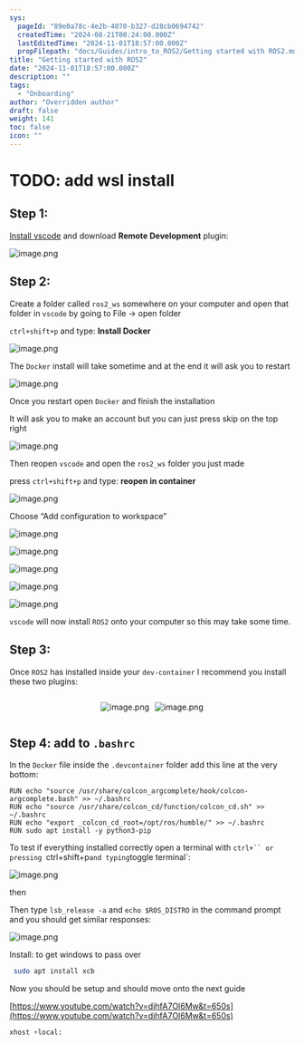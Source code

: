 ```yaml
---
sys:
  pageId: "89e0a78c-4e2b-4070-b327-d28cb0694742"
  createdTime: "2024-08-21T00:24:00.000Z"
  lastEditedTime: "2024-11-01T18:57:00.000Z"
  propFilepath: "docs/Guides/intro_to_ROS2/Getting started with ROS2.md"
title: "Getting started with ROS2"
date: "2024-11-01T18:57:00.000Z"
description: ""
tags:
  - "Onboarding"
author: "Overridden author"
draft: false
weight: 141
toc: false
icon: ""
---
```


# TODO: add wsl install

## Step 1:

[Install vscode](https://code.visualstudio.com/download) and download **Remote Development** plugin:

![image.png](https://prod-files-secure.s3.us-west-2.amazonaws.com/d518164a-d88e-44d1-a4ee-3adb3bd8bce0/efb52993-1881-4a40-b95e-6f020334f022/image.png?X-Amz-Algorithm=AWS4-HMAC-SHA256&X-Amz-Content-Sha256=UNSIGNED-PAYLOAD&X-Amz-Credential=ASIAZI2LB4663DQ6UPCP%2F20250405%2Fus-west-2%2Fs3%2Faws4_request&X-Amz-Date=20250405T090756Z&X-Amz-Expires=3600&X-Amz-Security-Token=IQoJb3JpZ2luX2VjELH%2F%2F%2F%2F%2F%2F%2F%2F%2F%2FwEaCXVzLXdlc3QtMiJGMEQCIHxgZLYbggqORH52b6EnbL%2B1fGTgfkykTFToiAWD05FvAiB9%2FobSlejN%2F3r%2FVeKQJ0i1bJCvCqyOsOa5mbnmO2W4Cir%2FAwgqEAAaDDYzNzQyMzE4MzgwNSIMOq1lBcmA%2F2kAPMFDKtwDWz2JkrqAuSEfOikCL1cOd7U8t1pvEehhoT1Fmuw46NXLs4vkddSHtB1KkA3Oflw7LQyT2dIodWamD8t74t2UeAZYhlGZKQ5YTtU8fwEZFZxzSpWfRaA%2FsdUvvCXIHBXkGnUO5Z6%2FPnjlZHPSDq7Q3NewGoDiEgALQKB%2FGV9vUI7rPXtJl4nxTz5drr5lrSpsoAFpwoLF9daIha62scGJsXoashnlZY8Zqwg0YFGTW0lr8dPM9KaPWyGznrDgNj0o0gKTWhXlyPuxOktnZ32%2F3osgjPiiQ1oSIkRLaFvRrYDne2ZAujHVy1aumOzAoK2BcsnGic2UPbmTG%2FiXJXLkqaVScrKdfq2pSiKeXwoIYTGBmuf86%2BcGVjoRIO%2Bcmeb%2BR7TmzopqYt0wriXV079zXCEXVt8xIJWyU8XqtXx7M4T%2BoPjPHrtj%2FJEs5P3Fhco7POt4ir58K9l1w7%2FpQq%2BiJeVMSeUQ6UE5CKeo1v%2BhkEmvpv8HRpJ0ctojXc1NNbhfs7jI3hbvQbxE0zRw9AFjyLR75epj3GgWXWNoJv2JzbVjX4oiLLkRpIOTihtu5B5iaxb1uXSBObuaepcgUbwRJmp45mUOd%2BImsY0GY42vdIa%2FlY3Q7p4L0mjCu4Mw1eTDvwY6pgHKVBVGhUgu1%2Bvzb%2F%2FhuT1KPDKJwTf97CnZS%2BqE0Y4U7y8jicNBINJBH7JQkjJ86%2F20szLVYtkcrnGDvtpsY%2FPs6OY3AGLedWJBWcc6D0TNugx5C%2BwZMHvp%2F%2BOepL7A0eaxMIKrUL3LhzQjNoUOllJbTx0ihTyN1FautMQg0MIDyIy%2BzEmATgVYnfnqyxn4uVIgLTDbI6mIi4y6Z4QOXRUOTYeK%2FRRj&X-Amz-Signature=f9750c10e25f39876f9151ade82470b40a6001b9123ba419efc1533f7f4526bb&X-Amz-SignedHeaders=host&x-id=GetObject)

## Step 2:

Create a folder called `ros2_ws` somewhere on your computer and open that folder in `vscode` by going to File → open folder 

`ctrl+shift+p` and type: **Install Docker**

![image.png](https://prod-files-secure.s3.us-west-2.amazonaws.com/d518164a-d88e-44d1-a4ee-3adb3bd8bce0/2269dc0e-1cd5-47ff-bceb-c04ad9b2eab0/image.png?X-Amz-Algorithm=AWS4-HMAC-SHA256&X-Amz-Content-Sha256=UNSIGNED-PAYLOAD&X-Amz-Credential=ASIAZI2LB4663DQ6UPCP%2F20250405%2Fus-west-2%2Fs3%2Faws4_request&X-Amz-Date=20250405T090756Z&X-Amz-Expires=3600&X-Amz-Security-Token=IQoJb3JpZ2luX2VjELH%2F%2F%2F%2F%2F%2F%2F%2F%2F%2FwEaCXVzLXdlc3QtMiJGMEQCIHxgZLYbggqORH52b6EnbL%2B1fGTgfkykTFToiAWD05FvAiB9%2FobSlejN%2F3r%2FVeKQJ0i1bJCvCqyOsOa5mbnmO2W4Cir%2FAwgqEAAaDDYzNzQyMzE4MzgwNSIMOq1lBcmA%2F2kAPMFDKtwDWz2JkrqAuSEfOikCL1cOd7U8t1pvEehhoT1Fmuw46NXLs4vkddSHtB1KkA3Oflw7LQyT2dIodWamD8t74t2UeAZYhlGZKQ5YTtU8fwEZFZxzSpWfRaA%2FsdUvvCXIHBXkGnUO5Z6%2FPnjlZHPSDq7Q3NewGoDiEgALQKB%2FGV9vUI7rPXtJl4nxTz5drr5lrSpsoAFpwoLF9daIha62scGJsXoashnlZY8Zqwg0YFGTW0lr8dPM9KaPWyGznrDgNj0o0gKTWhXlyPuxOktnZ32%2F3osgjPiiQ1oSIkRLaFvRrYDne2ZAujHVy1aumOzAoK2BcsnGic2UPbmTG%2FiXJXLkqaVScrKdfq2pSiKeXwoIYTGBmuf86%2BcGVjoRIO%2Bcmeb%2BR7TmzopqYt0wriXV079zXCEXVt8xIJWyU8XqtXx7M4T%2BoPjPHrtj%2FJEs5P3Fhco7POt4ir58K9l1w7%2FpQq%2BiJeVMSeUQ6UE5CKeo1v%2BhkEmvpv8HRpJ0ctojXc1NNbhfs7jI3hbvQbxE0zRw9AFjyLR75epj3GgWXWNoJv2JzbVjX4oiLLkRpIOTihtu5B5iaxb1uXSBObuaepcgUbwRJmp45mUOd%2BImsY0GY42vdIa%2FlY3Q7p4L0mjCu4Mw1eTDvwY6pgHKVBVGhUgu1%2Bvzb%2F%2FhuT1KPDKJwTf97CnZS%2BqE0Y4U7y8jicNBINJBH7JQkjJ86%2F20szLVYtkcrnGDvtpsY%2FPs6OY3AGLedWJBWcc6D0TNugx5C%2BwZMHvp%2F%2BOepL7A0eaxMIKrUL3LhzQjNoUOllJbTx0ihTyN1FautMQg0MIDyIy%2BzEmATgVYnfnqyxn4uVIgLTDbI6mIi4y6Z4QOXRUOTYeK%2FRRj&X-Amz-Signature=421d282736c95ea4a7c0d27dcc181a88a1936fb42454973b974fcbcd53de061b&X-Amz-SignedHeaders=host&x-id=GetObject)

The `Docker` install will take sometime and at the end it will ask you to restart

![image.png](https://prod-files-secure.s3.us-west-2.amazonaws.com/d518164a-d88e-44d1-a4ee-3adb3bd8bce0/ed233f78-be33-4b1f-b89c-9c346c0e961e/image.png?X-Amz-Algorithm=AWS4-HMAC-SHA256&X-Amz-Content-Sha256=UNSIGNED-PAYLOAD&X-Amz-Credential=ASIAZI2LB4663DQ6UPCP%2F20250405%2Fus-west-2%2Fs3%2Faws4_request&X-Amz-Date=20250405T090756Z&X-Amz-Expires=3600&X-Amz-Security-Token=IQoJb3JpZ2luX2VjELH%2F%2F%2F%2F%2F%2F%2F%2F%2F%2FwEaCXVzLXdlc3QtMiJGMEQCIHxgZLYbggqORH52b6EnbL%2B1fGTgfkykTFToiAWD05FvAiB9%2FobSlejN%2F3r%2FVeKQJ0i1bJCvCqyOsOa5mbnmO2W4Cir%2FAwgqEAAaDDYzNzQyMzE4MzgwNSIMOq1lBcmA%2F2kAPMFDKtwDWz2JkrqAuSEfOikCL1cOd7U8t1pvEehhoT1Fmuw46NXLs4vkddSHtB1KkA3Oflw7LQyT2dIodWamD8t74t2UeAZYhlGZKQ5YTtU8fwEZFZxzSpWfRaA%2FsdUvvCXIHBXkGnUO5Z6%2FPnjlZHPSDq7Q3NewGoDiEgALQKB%2FGV9vUI7rPXtJl4nxTz5drr5lrSpsoAFpwoLF9daIha62scGJsXoashnlZY8Zqwg0YFGTW0lr8dPM9KaPWyGznrDgNj0o0gKTWhXlyPuxOktnZ32%2F3osgjPiiQ1oSIkRLaFvRrYDne2ZAujHVy1aumOzAoK2BcsnGic2UPbmTG%2FiXJXLkqaVScrKdfq2pSiKeXwoIYTGBmuf86%2BcGVjoRIO%2Bcmeb%2BR7TmzopqYt0wriXV079zXCEXVt8xIJWyU8XqtXx7M4T%2BoPjPHrtj%2FJEs5P3Fhco7POt4ir58K9l1w7%2FpQq%2BiJeVMSeUQ6UE5CKeo1v%2BhkEmvpv8HRpJ0ctojXc1NNbhfs7jI3hbvQbxE0zRw9AFjyLR75epj3GgWXWNoJv2JzbVjX4oiLLkRpIOTihtu5B5iaxb1uXSBObuaepcgUbwRJmp45mUOd%2BImsY0GY42vdIa%2FlY3Q7p4L0mjCu4Mw1eTDvwY6pgHKVBVGhUgu1%2Bvzb%2F%2FhuT1KPDKJwTf97CnZS%2BqE0Y4U7y8jicNBINJBH7JQkjJ86%2F20szLVYtkcrnGDvtpsY%2FPs6OY3AGLedWJBWcc6D0TNugx5C%2BwZMHvp%2F%2BOepL7A0eaxMIKrUL3LhzQjNoUOllJbTx0ihTyN1FautMQg0MIDyIy%2BzEmATgVYnfnqyxn4uVIgLTDbI6mIi4y6Z4QOXRUOTYeK%2FRRj&X-Amz-Signature=d388bff26092a967d5872b0780c8c947dd5400e497b990775829f812631c9e20&X-Amz-SignedHeaders=host&x-id=GetObject)

Once you restart open `Docker` and finish the installation

It will ask you to make an account but you can just press skip on the top right

![image.png](https://prod-files-secure.s3.us-west-2.amazonaws.com/d518164a-d88e-44d1-a4ee-3adb3bd8bce0/21010ad9-1659-4fd9-9f59-9932a09b2a3d/image.png?X-Amz-Algorithm=AWS4-HMAC-SHA256&X-Amz-Content-Sha256=UNSIGNED-PAYLOAD&X-Amz-Credential=ASIAZI2LB4663DQ6UPCP%2F20250405%2Fus-west-2%2Fs3%2Faws4_request&X-Amz-Date=20250405T090756Z&X-Amz-Expires=3600&X-Amz-Security-Token=IQoJb3JpZ2luX2VjELH%2F%2F%2F%2F%2F%2F%2F%2F%2F%2FwEaCXVzLXdlc3QtMiJGMEQCIHxgZLYbggqORH52b6EnbL%2B1fGTgfkykTFToiAWD05FvAiB9%2FobSlejN%2F3r%2FVeKQJ0i1bJCvCqyOsOa5mbnmO2W4Cir%2FAwgqEAAaDDYzNzQyMzE4MzgwNSIMOq1lBcmA%2F2kAPMFDKtwDWz2JkrqAuSEfOikCL1cOd7U8t1pvEehhoT1Fmuw46NXLs4vkddSHtB1KkA3Oflw7LQyT2dIodWamD8t74t2UeAZYhlGZKQ5YTtU8fwEZFZxzSpWfRaA%2FsdUvvCXIHBXkGnUO5Z6%2FPnjlZHPSDq7Q3NewGoDiEgALQKB%2FGV9vUI7rPXtJl4nxTz5drr5lrSpsoAFpwoLF9daIha62scGJsXoashnlZY8Zqwg0YFGTW0lr8dPM9KaPWyGznrDgNj0o0gKTWhXlyPuxOktnZ32%2F3osgjPiiQ1oSIkRLaFvRrYDne2ZAujHVy1aumOzAoK2BcsnGic2UPbmTG%2FiXJXLkqaVScrKdfq2pSiKeXwoIYTGBmuf86%2BcGVjoRIO%2Bcmeb%2BR7TmzopqYt0wriXV079zXCEXVt8xIJWyU8XqtXx7M4T%2BoPjPHrtj%2FJEs5P3Fhco7POt4ir58K9l1w7%2FpQq%2BiJeVMSeUQ6UE5CKeo1v%2BhkEmvpv8HRpJ0ctojXc1NNbhfs7jI3hbvQbxE0zRw9AFjyLR75epj3GgWXWNoJv2JzbVjX4oiLLkRpIOTihtu5B5iaxb1uXSBObuaepcgUbwRJmp45mUOd%2BImsY0GY42vdIa%2FlY3Q7p4L0mjCu4Mw1eTDvwY6pgHKVBVGhUgu1%2Bvzb%2F%2FhuT1KPDKJwTf97CnZS%2BqE0Y4U7y8jicNBINJBH7JQkjJ86%2F20szLVYtkcrnGDvtpsY%2FPs6OY3AGLedWJBWcc6D0TNugx5C%2BwZMHvp%2F%2BOepL7A0eaxMIKrUL3LhzQjNoUOllJbTx0ihTyN1FautMQg0MIDyIy%2BzEmATgVYnfnqyxn4uVIgLTDbI6mIi4y6Z4QOXRUOTYeK%2FRRj&X-Amz-Signature=7a6d859ddbd80d6806e3aca12cec16106b09ee6245d081afc9e527f9791f26d9&X-Amz-SignedHeaders=host&x-id=GetObject)

Then reopen `vscode` and open the `ros2_ws` folder you just made

press `ctrl+shift+p` and type: **reopen in container**

![image.png](https://prod-files-secure.s3.us-west-2.amazonaws.com/d518164a-d88e-44d1-a4ee-3adb3bd8bce0/4e93b8c2-41ad-488c-8095-c74205196118/image.png?X-Amz-Algorithm=AWS4-HMAC-SHA256&X-Amz-Content-Sha256=UNSIGNED-PAYLOAD&X-Amz-Credential=ASIAZI2LB4663DQ6UPCP%2F20250405%2Fus-west-2%2Fs3%2Faws4_request&X-Amz-Date=20250405T090756Z&X-Amz-Expires=3600&X-Amz-Security-Token=IQoJb3JpZ2luX2VjELH%2F%2F%2F%2F%2F%2F%2F%2F%2F%2FwEaCXVzLXdlc3QtMiJGMEQCIHxgZLYbggqORH52b6EnbL%2B1fGTgfkykTFToiAWD05FvAiB9%2FobSlejN%2F3r%2FVeKQJ0i1bJCvCqyOsOa5mbnmO2W4Cir%2FAwgqEAAaDDYzNzQyMzE4MzgwNSIMOq1lBcmA%2F2kAPMFDKtwDWz2JkrqAuSEfOikCL1cOd7U8t1pvEehhoT1Fmuw46NXLs4vkddSHtB1KkA3Oflw7LQyT2dIodWamD8t74t2UeAZYhlGZKQ5YTtU8fwEZFZxzSpWfRaA%2FsdUvvCXIHBXkGnUO5Z6%2FPnjlZHPSDq7Q3NewGoDiEgALQKB%2FGV9vUI7rPXtJl4nxTz5drr5lrSpsoAFpwoLF9daIha62scGJsXoashnlZY8Zqwg0YFGTW0lr8dPM9KaPWyGznrDgNj0o0gKTWhXlyPuxOktnZ32%2F3osgjPiiQ1oSIkRLaFvRrYDne2ZAujHVy1aumOzAoK2BcsnGic2UPbmTG%2FiXJXLkqaVScrKdfq2pSiKeXwoIYTGBmuf86%2BcGVjoRIO%2Bcmeb%2BR7TmzopqYt0wriXV079zXCEXVt8xIJWyU8XqtXx7M4T%2BoPjPHrtj%2FJEs5P3Fhco7POt4ir58K9l1w7%2FpQq%2BiJeVMSeUQ6UE5CKeo1v%2BhkEmvpv8HRpJ0ctojXc1NNbhfs7jI3hbvQbxE0zRw9AFjyLR75epj3GgWXWNoJv2JzbVjX4oiLLkRpIOTihtu5B5iaxb1uXSBObuaepcgUbwRJmp45mUOd%2BImsY0GY42vdIa%2FlY3Q7p4L0mjCu4Mw1eTDvwY6pgHKVBVGhUgu1%2Bvzb%2F%2FhuT1KPDKJwTf97CnZS%2BqE0Y4U7y8jicNBINJBH7JQkjJ86%2F20szLVYtkcrnGDvtpsY%2FPs6OY3AGLedWJBWcc6D0TNugx5C%2BwZMHvp%2F%2BOepL7A0eaxMIKrUL3LhzQjNoUOllJbTx0ihTyN1FautMQg0MIDyIy%2BzEmATgVYnfnqyxn4uVIgLTDbI6mIi4y6Z4QOXRUOTYeK%2FRRj&X-Amz-Signature=a6b6654e9c11e9ad84ccfc8542b795c6a046442e749114c687ff1cb92023b896&X-Amz-SignedHeaders=host&x-id=GetObject)

Choose “Add configuration to workspace”

![image.png](https://prod-files-secure.s3.us-west-2.amazonaws.com/d518164a-d88e-44d1-a4ee-3adb3bd8bce0/9560b282-5060-4989-ba37-97e7b2c22476/image.png?X-Amz-Algorithm=AWS4-HMAC-SHA256&X-Amz-Content-Sha256=UNSIGNED-PAYLOAD&X-Amz-Credential=ASIAZI2LB4663DQ6UPCP%2F20250405%2Fus-west-2%2Fs3%2Faws4_request&X-Amz-Date=20250405T090756Z&X-Amz-Expires=3600&X-Amz-Security-Token=IQoJb3JpZ2luX2VjELH%2F%2F%2F%2F%2F%2F%2F%2F%2F%2FwEaCXVzLXdlc3QtMiJGMEQCIHxgZLYbggqORH52b6EnbL%2B1fGTgfkykTFToiAWD05FvAiB9%2FobSlejN%2F3r%2FVeKQJ0i1bJCvCqyOsOa5mbnmO2W4Cir%2FAwgqEAAaDDYzNzQyMzE4MzgwNSIMOq1lBcmA%2F2kAPMFDKtwDWz2JkrqAuSEfOikCL1cOd7U8t1pvEehhoT1Fmuw46NXLs4vkddSHtB1KkA3Oflw7LQyT2dIodWamD8t74t2UeAZYhlGZKQ5YTtU8fwEZFZxzSpWfRaA%2FsdUvvCXIHBXkGnUO5Z6%2FPnjlZHPSDq7Q3NewGoDiEgALQKB%2FGV9vUI7rPXtJl4nxTz5drr5lrSpsoAFpwoLF9daIha62scGJsXoashnlZY8Zqwg0YFGTW0lr8dPM9KaPWyGznrDgNj0o0gKTWhXlyPuxOktnZ32%2F3osgjPiiQ1oSIkRLaFvRrYDne2ZAujHVy1aumOzAoK2BcsnGic2UPbmTG%2FiXJXLkqaVScrKdfq2pSiKeXwoIYTGBmuf86%2BcGVjoRIO%2Bcmeb%2BR7TmzopqYt0wriXV079zXCEXVt8xIJWyU8XqtXx7M4T%2BoPjPHrtj%2FJEs5P3Fhco7POt4ir58K9l1w7%2FpQq%2BiJeVMSeUQ6UE5CKeo1v%2BhkEmvpv8HRpJ0ctojXc1NNbhfs7jI3hbvQbxE0zRw9AFjyLR75epj3GgWXWNoJv2JzbVjX4oiLLkRpIOTihtu5B5iaxb1uXSBObuaepcgUbwRJmp45mUOd%2BImsY0GY42vdIa%2FlY3Q7p4L0mjCu4Mw1eTDvwY6pgHKVBVGhUgu1%2Bvzb%2F%2FhuT1KPDKJwTf97CnZS%2BqE0Y4U7y8jicNBINJBH7JQkjJ86%2F20szLVYtkcrnGDvtpsY%2FPs6OY3AGLedWJBWcc6D0TNugx5C%2BwZMHvp%2F%2BOepL7A0eaxMIKrUL3LhzQjNoUOllJbTx0ihTyN1FautMQg0MIDyIy%2BzEmATgVYnfnqyxn4uVIgLTDbI6mIi4y6Z4QOXRUOTYeK%2FRRj&X-Amz-Signature=fb89f0f308d0b3e32c2946d95f49259538b30cc4c9a9c2299b08dc62add41fa8&X-Amz-SignedHeaders=host&x-id=GetObject)

![image.png](https://prod-files-secure.s3.us-west-2.amazonaws.com/d518164a-d88e-44d1-a4ee-3adb3bd8bce0/2ee63f81-886b-48e8-a553-dc6e5eac99e4/image.png?X-Amz-Algorithm=AWS4-HMAC-SHA256&X-Amz-Content-Sha256=UNSIGNED-PAYLOAD&X-Amz-Credential=ASIAZI2LB4663DQ6UPCP%2F20250405%2Fus-west-2%2Fs3%2Faws4_request&X-Amz-Date=20250405T090756Z&X-Amz-Expires=3600&X-Amz-Security-Token=IQoJb3JpZ2luX2VjELH%2F%2F%2F%2F%2F%2F%2F%2F%2F%2FwEaCXVzLXdlc3QtMiJGMEQCIHxgZLYbggqORH52b6EnbL%2B1fGTgfkykTFToiAWD05FvAiB9%2FobSlejN%2F3r%2FVeKQJ0i1bJCvCqyOsOa5mbnmO2W4Cir%2FAwgqEAAaDDYzNzQyMzE4MzgwNSIMOq1lBcmA%2F2kAPMFDKtwDWz2JkrqAuSEfOikCL1cOd7U8t1pvEehhoT1Fmuw46NXLs4vkddSHtB1KkA3Oflw7LQyT2dIodWamD8t74t2UeAZYhlGZKQ5YTtU8fwEZFZxzSpWfRaA%2FsdUvvCXIHBXkGnUO5Z6%2FPnjlZHPSDq7Q3NewGoDiEgALQKB%2FGV9vUI7rPXtJl4nxTz5drr5lrSpsoAFpwoLF9daIha62scGJsXoashnlZY8Zqwg0YFGTW0lr8dPM9KaPWyGznrDgNj0o0gKTWhXlyPuxOktnZ32%2F3osgjPiiQ1oSIkRLaFvRrYDne2ZAujHVy1aumOzAoK2BcsnGic2UPbmTG%2FiXJXLkqaVScrKdfq2pSiKeXwoIYTGBmuf86%2BcGVjoRIO%2Bcmeb%2BR7TmzopqYt0wriXV079zXCEXVt8xIJWyU8XqtXx7M4T%2BoPjPHrtj%2FJEs5P3Fhco7POt4ir58K9l1w7%2FpQq%2BiJeVMSeUQ6UE5CKeo1v%2BhkEmvpv8HRpJ0ctojXc1NNbhfs7jI3hbvQbxE0zRw9AFjyLR75epj3GgWXWNoJv2JzbVjX4oiLLkRpIOTihtu5B5iaxb1uXSBObuaepcgUbwRJmp45mUOd%2BImsY0GY42vdIa%2FlY3Q7p4L0mjCu4Mw1eTDvwY6pgHKVBVGhUgu1%2Bvzb%2F%2FhuT1KPDKJwTf97CnZS%2BqE0Y4U7y8jicNBINJBH7JQkjJ86%2F20szLVYtkcrnGDvtpsY%2FPs6OY3AGLedWJBWcc6D0TNugx5C%2BwZMHvp%2F%2BOepL7A0eaxMIKrUL3LhzQjNoUOllJbTx0ihTyN1FautMQg0MIDyIy%2BzEmATgVYnfnqyxn4uVIgLTDbI6mIi4y6Z4QOXRUOTYeK%2FRRj&X-Amz-Signature=87ad077547c1ad7ae8018d3734a89044b7d1bf5dde2f43b14c653d8851560fc9&X-Amz-SignedHeaders=host&x-id=GetObject)

![image.png](https://prod-files-secure.s3.us-west-2.amazonaws.com/d518164a-d88e-44d1-a4ee-3adb3bd8bce0/ae1580b2-b048-407e-aed9-b584224a7a04/image.png?X-Amz-Algorithm=AWS4-HMAC-SHA256&X-Amz-Content-Sha256=UNSIGNED-PAYLOAD&X-Amz-Credential=ASIAZI2LB4663DQ6UPCP%2F20250405%2Fus-west-2%2Fs3%2Faws4_request&X-Amz-Date=20250405T090756Z&X-Amz-Expires=3600&X-Amz-Security-Token=IQoJb3JpZ2luX2VjELH%2F%2F%2F%2F%2F%2F%2F%2F%2F%2FwEaCXVzLXdlc3QtMiJGMEQCIHxgZLYbggqORH52b6EnbL%2B1fGTgfkykTFToiAWD05FvAiB9%2FobSlejN%2F3r%2FVeKQJ0i1bJCvCqyOsOa5mbnmO2W4Cir%2FAwgqEAAaDDYzNzQyMzE4MzgwNSIMOq1lBcmA%2F2kAPMFDKtwDWz2JkrqAuSEfOikCL1cOd7U8t1pvEehhoT1Fmuw46NXLs4vkddSHtB1KkA3Oflw7LQyT2dIodWamD8t74t2UeAZYhlGZKQ5YTtU8fwEZFZxzSpWfRaA%2FsdUvvCXIHBXkGnUO5Z6%2FPnjlZHPSDq7Q3NewGoDiEgALQKB%2FGV9vUI7rPXtJl4nxTz5drr5lrSpsoAFpwoLF9daIha62scGJsXoashnlZY8Zqwg0YFGTW0lr8dPM9KaPWyGznrDgNj0o0gKTWhXlyPuxOktnZ32%2F3osgjPiiQ1oSIkRLaFvRrYDne2ZAujHVy1aumOzAoK2BcsnGic2UPbmTG%2FiXJXLkqaVScrKdfq2pSiKeXwoIYTGBmuf86%2BcGVjoRIO%2Bcmeb%2BR7TmzopqYt0wriXV079zXCEXVt8xIJWyU8XqtXx7M4T%2BoPjPHrtj%2FJEs5P3Fhco7POt4ir58K9l1w7%2FpQq%2BiJeVMSeUQ6UE5CKeo1v%2BhkEmvpv8HRpJ0ctojXc1NNbhfs7jI3hbvQbxE0zRw9AFjyLR75epj3GgWXWNoJv2JzbVjX4oiLLkRpIOTihtu5B5iaxb1uXSBObuaepcgUbwRJmp45mUOd%2BImsY0GY42vdIa%2FlY3Q7p4L0mjCu4Mw1eTDvwY6pgHKVBVGhUgu1%2Bvzb%2F%2FhuT1KPDKJwTf97CnZS%2BqE0Y4U7y8jicNBINJBH7JQkjJ86%2F20szLVYtkcrnGDvtpsY%2FPs6OY3AGLedWJBWcc6D0TNugx5C%2BwZMHvp%2F%2BOepL7A0eaxMIKrUL3LhzQjNoUOllJbTx0ihTyN1FautMQg0MIDyIy%2BzEmATgVYnfnqyxn4uVIgLTDbI6mIi4y6Z4QOXRUOTYeK%2FRRj&X-Amz-Signature=f877ec83774f03d573959f152e4980fb69aca98aa13c6c168db20dc8e5fe3dfd&X-Amz-SignedHeaders=host&x-id=GetObject)

![image.png](https://prod-files-secure.s3.us-west-2.amazonaws.com/d518164a-d88e-44d1-a4ee-3adb3bd8bce0/53255b28-f75e-430f-b9e3-c0ac8577e42b/image.png?X-Amz-Algorithm=AWS4-HMAC-SHA256&X-Amz-Content-Sha256=UNSIGNED-PAYLOAD&X-Amz-Credential=ASIAZI2LB4663DQ6UPCP%2F20250405%2Fus-west-2%2Fs3%2Faws4_request&X-Amz-Date=20250405T090756Z&X-Amz-Expires=3600&X-Amz-Security-Token=IQoJb3JpZ2luX2VjELH%2F%2F%2F%2F%2F%2F%2F%2F%2F%2FwEaCXVzLXdlc3QtMiJGMEQCIHxgZLYbggqORH52b6EnbL%2B1fGTgfkykTFToiAWD05FvAiB9%2FobSlejN%2F3r%2FVeKQJ0i1bJCvCqyOsOa5mbnmO2W4Cir%2FAwgqEAAaDDYzNzQyMzE4MzgwNSIMOq1lBcmA%2F2kAPMFDKtwDWz2JkrqAuSEfOikCL1cOd7U8t1pvEehhoT1Fmuw46NXLs4vkddSHtB1KkA3Oflw7LQyT2dIodWamD8t74t2UeAZYhlGZKQ5YTtU8fwEZFZxzSpWfRaA%2FsdUvvCXIHBXkGnUO5Z6%2FPnjlZHPSDq7Q3NewGoDiEgALQKB%2FGV9vUI7rPXtJl4nxTz5drr5lrSpsoAFpwoLF9daIha62scGJsXoashnlZY8Zqwg0YFGTW0lr8dPM9KaPWyGznrDgNj0o0gKTWhXlyPuxOktnZ32%2F3osgjPiiQ1oSIkRLaFvRrYDne2ZAujHVy1aumOzAoK2BcsnGic2UPbmTG%2FiXJXLkqaVScrKdfq2pSiKeXwoIYTGBmuf86%2BcGVjoRIO%2Bcmeb%2BR7TmzopqYt0wriXV079zXCEXVt8xIJWyU8XqtXx7M4T%2BoPjPHrtj%2FJEs5P3Fhco7POt4ir58K9l1w7%2FpQq%2BiJeVMSeUQ6UE5CKeo1v%2BhkEmvpv8HRpJ0ctojXc1NNbhfs7jI3hbvQbxE0zRw9AFjyLR75epj3GgWXWNoJv2JzbVjX4oiLLkRpIOTihtu5B5iaxb1uXSBObuaepcgUbwRJmp45mUOd%2BImsY0GY42vdIa%2FlY3Q7p4L0mjCu4Mw1eTDvwY6pgHKVBVGhUgu1%2Bvzb%2F%2FhuT1KPDKJwTf97CnZS%2BqE0Y4U7y8jicNBINJBH7JQkjJ86%2F20szLVYtkcrnGDvtpsY%2FPs6OY3AGLedWJBWcc6D0TNugx5C%2BwZMHvp%2F%2BOepL7A0eaxMIKrUL3LhzQjNoUOllJbTx0ihTyN1FautMQg0MIDyIy%2BzEmATgVYnfnqyxn4uVIgLTDbI6mIi4y6Z4QOXRUOTYeK%2FRRj&X-Amz-Signature=55a9a0617e79d2240bceac2ea78aee060e637319c9337bbaf28b8ea92ca34adc&X-Amz-SignedHeaders=host&x-id=GetObject)

![image.png](https://prod-files-secure.s3.us-west-2.amazonaws.com/d518164a-d88e-44d1-a4ee-3adb3bd8bce0/7c562767-5af9-4ffb-97d1-327bcdf4ee00/image.png?X-Amz-Algorithm=AWS4-HMAC-SHA256&X-Amz-Content-Sha256=UNSIGNED-PAYLOAD&X-Amz-Credential=ASIAZI2LB4663DQ6UPCP%2F20250405%2Fus-west-2%2Fs3%2Faws4_request&X-Amz-Date=20250405T090756Z&X-Amz-Expires=3600&X-Amz-Security-Token=IQoJb3JpZ2luX2VjELH%2F%2F%2F%2F%2F%2F%2F%2F%2F%2FwEaCXVzLXdlc3QtMiJGMEQCIHxgZLYbggqORH52b6EnbL%2B1fGTgfkykTFToiAWD05FvAiB9%2FobSlejN%2F3r%2FVeKQJ0i1bJCvCqyOsOa5mbnmO2W4Cir%2FAwgqEAAaDDYzNzQyMzE4MzgwNSIMOq1lBcmA%2F2kAPMFDKtwDWz2JkrqAuSEfOikCL1cOd7U8t1pvEehhoT1Fmuw46NXLs4vkddSHtB1KkA3Oflw7LQyT2dIodWamD8t74t2UeAZYhlGZKQ5YTtU8fwEZFZxzSpWfRaA%2FsdUvvCXIHBXkGnUO5Z6%2FPnjlZHPSDq7Q3NewGoDiEgALQKB%2FGV9vUI7rPXtJl4nxTz5drr5lrSpsoAFpwoLF9daIha62scGJsXoashnlZY8Zqwg0YFGTW0lr8dPM9KaPWyGznrDgNj0o0gKTWhXlyPuxOktnZ32%2F3osgjPiiQ1oSIkRLaFvRrYDne2ZAujHVy1aumOzAoK2BcsnGic2UPbmTG%2FiXJXLkqaVScrKdfq2pSiKeXwoIYTGBmuf86%2BcGVjoRIO%2Bcmeb%2BR7TmzopqYt0wriXV079zXCEXVt8xIJWyU8XqtXx7M4T%2BoPjPHrtj%2FJEs5P3Fhco7POt4ir58K9l1w7%2FpQq%2BiJeVMSeUQ6UE5CKeo1v%2BhkEmvpv8HRpJ0ctojXc1NNbhfs7jI3hbvQbxE0zRw9AFjyLR75epj3GgWXWNoJv2JzbVjX4oiLLkRpIOTihtu5B5iaxb1uXSBObuaepcgUbwRJmp45mUOd%2BImsY0GY42vdIa%2FlY3Q7p4L0mjCu4Mw1eTDvwY6pgHKVBVGhUgu1%2Bvzb%2F%2FhuT1KPDKJwTf97CnZS%2BqE0Y4U7y8jicNBINJBH7JQkjJ86%2F20szLVYtkcrnGDvtpsY%2FPs6OY3AGLedWJBWcc6D0TNugx5C%2BwZMHvp%2F%2BOepL7A0eaxMIKrUL3LhzQjNoUOllJbTx0ihTyN1FautMQg0MIDyIy%2BzEmATgVYnfnqyxn4uVIgLTDbI6mIi4y6Z4QOXRUOTYeK%2FRRj&X-Amz-Signature=7fe393a734b78f060ed62a2965b55858388111cc13b5d99be9f9acbe33bd31dd&X-Amz-SignedHeaders=host&x-id=GetObject)

`vscode` will now install `ROS2` onto your computer so this may take some time.

## Step 3:

Once `ROS2` has installed inside your `dev-container` I recommend you install these two plugins:

<div style="display: flex;flex-direction: row; column-gap:10px; max-width: 630px;justify-content: center;">
<div>

![image.png](https://prod-files-secure.s3.us-west-2.amazonaws.com/d518164a-d88e-44d1-a4ee-3adb3bd8bce0/3fc3d550-5a54-4ba1-ba6b-faa01cdb7369/image.png?X-Amz-Algorithm=AWS4-HMAC-SHA256&X-Amz-Content-Sha256=UNSIGNED-PAYLOAD&X-Amz-Credential=ASIAZI2LB466TCTL2DL6%2F20250405%2Fus-west-2%2Fs3%2Faws4_request&X-Amz-Date=20250405T090801Z&X-Amz-Expires=3600&X-Amz-Security-Token=IQoJb3JpZ2luX2VjELH%2F%2F%2F%2F%2F%2F%2F%2F%2F%2FwEaCXVzLXdlc3QtMiJGMEQCIBZ7st875I1%2F3knmXvUI0ymPu8HGChZ0dCywn6gv2HcmAiBA9FqxvnfJgkncFtaWQDZtK98pWXl0vcOTV7V4uPXchyr%2FAwgqEAAaDDYzNzQyMzE4MzgwNSIMvlEeRUs2DCjK%2BuZeKtwDTfn2ols8KMfocX7myZ6lbx1sZ29ZbjbJGOgEBLGfYJT5E3L00mK%2FsamAHPJjHDhnYiR%2FMp8paN53HUMaGK1PrAQgqeX8Msj65IU4c2fy417XEGcTr4y%2ByddX1xm1vtkKLxcYUJ0HNj61YLBg5QOEzPJCTK6Wg2R04z7Ez9%2F5ZRl1%2FOUNaCyLZzeVEbbU0I9i7S%2BOysXB02089K6Tne9Sij0m8%2Fg%2Fmrb%2BKBJod9FHvUhkJ5zjZYqlYkYBgCamvTx1osnkJ%2Fmxw1edHC6m2t1RRZGCMdAls2RLjTOPTJVkyJyVqMV4DxyP6Ve1Bxh%2BG7zYCpfJGzd0ufYcErc7PhDsPm%2FmHFuQ7jvPXe07iORsdn34ejCB6MrxOY4MH02SUrNgz%2BsbQHTLvjPbS%2FtrziB7CJB3riRv%2B%2Bbt6asxcyqOVZ5aov%2BckcE3KvpWpZRdNNJqLQfSyeCHXR0KYShlKzVV2kDDLQLDUtFGcFcywfq878PC%2B0PcAEif1RNUbW6GTcWsbjDhdgFMUoHj0i0ft733kZe%2FnRLerL15v40q6RKTPVl%2BdjIsIs8PrnFM1q%2BWDKGRqouIl4wynq6rbbcXHJdTOPFtec9wU8BSgwO20x7qfAQlsqteiMt%2BiUWbRnww0eTDvwY6pgGtRw9H0xq9wl809TEISGHIjtAA2sDHYXrD9JJZM7V%2BmH3FnTdOk84zZXUtbyvnDrwFqrjjBlG5oWe5BVlLEbM7kXDNoD7YYx5a6g1rnv2dB9rb4KN1MoKb%2FHReEBZvURvxlAeY0gnL6y36juVqns6uUn9P2hzJGUMDWt0A9mT1WgJlbeQZ6LzRMfgaj6WaJESplZndat8%2FTuX9gKOG1HTv%2BPYVPV8D&X-Amz-Signature=b08ad68e915f347d9774d81cb87e6e65f69cd3da0f6059bfd89a8ce05289208c&X-Amz-SignedHeaders=host&x-id=GetObject)

</div>
<div>

![image.png](https://prod-files-secure.s3.us-west-2.amazonaws.com/d518164a-d88e-44d1-a4ee-3adb3bd8bce0/d994cc66-13c2-4093-a5a3-f84cf4601a82/image.png?X-Amz-Algorithm=AWS4-HMAC-SHA256&X-Amz-Content-Sha256=UNSIGNED-PAYLOAD&X-Amz-Credential=ASIAZI2LB4665E7LTKMO%2F20250405%2Fus-west-2%2Fs3%2Faws4_request&X-Amz-Date=20250405T090804Z&X-Amz-Expires=3600&X-Amz-Security-Token=IQoJb3JpZ2luX2VjELH%2F%2F%2F%2F%2F%2F%2F%2F%2F%2FwEaCXVzLXdlc3QtMiJHMEUCIE5oS66%2FHwCA1XiiAPT74iz26B7tYn9P8W7ULGRzn5ycAiEArMVZrA7WWL0wV9HTu6pRnJa%2FS07wkOgecy6ICffOHlAq%2FwMIKhAAGgw2Mzc0MjMxODM4MDUiDNZjNID40s6J5hR9RyrcA8x7RAMJKlvqy1XNxLmZhcMICJ1%2BxxApiDLXjwlgB6QubEVz%2FX%2FBf6iy%2F%2F1rY7FM3pihyoxHnhSL6vYP6kNXF56LdQmtm%2BACnIh3uWKDyxf0bmNzxz8hYQj5hDPmdvK9gsdMxKAxN3yROFAkBwOyQ9Zabzh6vALAfBwblTDEgRfKxlAJ%2FUCcUmD7DyfFBQ9zIp31OkdST7Qlo%2F6UvbMnwsIrso9CmDKEi3Wa606qDFWJywBwA2Cwmm8FYJk4fjWFEJtZ0wlo3V14ylHtE0LJFc8mlu%2FkZY8l8uLJGpgfOx6BGsw6vIozH0whYglLlM%2FRjc9MPdvTrPv2dv7vkPja2oRc%2F26RGPMtaQ53FtNpcx6q1JukQxjKfadPofL6p%2BNWxw6udcR4HOEmK9BwJyrh021ZDZ4155YTavF%2BLJWRMSNXTZl8ZTBg3X9GPce%2BNRkL3r2WSiAnVKegSa1iQdu65%2FK2QTzysGeYwfGUZdo2CRGAA84KfC5mV52nnkFL6WVTI8mQ8xx59kCQGRepvrWzH5jlwtCuvXYRrC%2FOHndGZdAEZoAJJe612A9smwkelRieYlZaNJv3qLDGJ5RBVkHp%2B%2FCQ%2BHZ8ou4lh0V%2B1nexAYrwUCWfVJ1Z34TVezymMODjw78GOqUBFR6YRSf9%2FhKF1N3E23jABmQtGSa2vyNYw9NxRm0MNe%2FcI1awfNsVx5Xm6O41UamXhJal2rzH%2F3LXC3xsnUq%2BliO%2FgVFxcUbcCegu3viNZYKZ8CaGHYnZfFuQzywrO5BLDrA57nxoQ%2BvhOmzFYGJ2zH8tudcvDIvBUCDL%2FA4p4SQKx7kqq0mDUCrtRZBn%2BCjAFJHl6xGKviKi9W18%2F5Wm0GIo3IFQ&X-Amz-Signature=6ea625d77ee330354dd8f1d38294885ad828da5fe8f34d1a6a66cc88594b17d0&X-Amz-SignedHeaders=host&x-id=GetObject)

</div>
</div>

## Step 4: add to `.bashrc`

In the `Docker` file inside the `.devcontainer` folder add this line at the very bottom: 

```docker
RUN echo "source /usr/share/colcon_argcomplete/hook/colcon-argcomplete.bash" >> ~/.bashrc
RUN echo "source /usr/share/colcon_cd/function/colcon_cd.sh" >> ~/.bashrc
RUN echo "export _colcon_cd_root=/opt/ros/humble/" >> ~/.bashrc
RUN sudo apt install -y python3-pip 
```

To test if everything installed correctly open a terminal with `ctrl+`` or pressing `ctrl+shift+p` and typing `toggle terminal`:

![image.png](https://prod-files-secure.s3.us-west-2.amazonaws.com/d518164a-d88e-44d1-a4ee-3adb3bd8bce0/6a4943d8-b04e-4c02-9a58-775f3384d1a5/image.png?X-Amz-Algorithm=AWS4-HMAC-SHA256&X-Amz-Content-Sha256=UNSIGNED-PAYLOAD&X-Amz-Credential=ASIAZI2LB4663DQ6UPCP%2F20250405%2Fus-west-2%2Fs3%2Faws4_request&X-Amz-Date=20250405T090756Z&X-Amz-Expires=3600&X-Amz-Security-Token=IQoJb3JpZ2luX2VjELH%2F%2F%2F%2F%2F%2F%2F%2F%2F%2FwEaCXVzLXdlc3QtMiJGMEQCIHxgZLYbggqORH52b6EnbL%2B1fGTgfkykTFToiAWD05FvAiB9%2FobSlejN%2F3r%2FVeKQJ0i1bJCvCqyOsOa5mbnmO2W4Cir%2FAwgqEAAaDDYzNzQyMzE4MzgwNSIMOq1lBcmA%2F2kAPMFDKtwDWz2JkrqAuSEfOikCL1cOd7U8t1pvEehhoT1Fmuw46NXLs4vkddSHtB1KkA3Oflw7LQyT2dIodWamD8t74t2UeAZYhlGZKQ5YTtU8fwEZFZxzSpWfRaA%2FsdUvvCXIHBXkGnUO5Z6%2FPnjlZHPSDq7Q3NewGoDiEgALQKB%2FGV9vUI7rPXtJl4nxTz5drr5lrSpsoAFpwoLF9daIha62scGJsXoashnlZY8Zqwg0YFGTW0lr8dPM9KaPWyGznrDgNj0o0gKTWhXlyPuxOktnZ32%2F3osgjPiiQ1oSIkRLaFvRrYDne2ZAujHVy1aumOzAoK2BcsnGic2UPbmTG%2FiXJXLkqaVScrKdfq2pSiKeXwoIYTGBmuf86%2BcGVjoRIO%2Bcmeb%2BR7TmzopqYt0wriXV079zXCEXVt8xIJWyU8XqtXx7M4T%2BoPjPHrtj%2FJEs5P3Fhco7POt4ir58K9l1w7%2FpQq%2BiJeVMSeUQ6UE5CKeo1v%2BhkEmvpv8HRpJ0ctojXc1NNbhfs7jI3hbvQbxE0zRw9AFjyLR75epj3GgWXWNoJv2JzbVjX4oiLLkRpIOTihtu5B5iaxb1uXSBObuaepcgUbwRJmp45mUOd%2BImsY0GY42vdIa%2FlY3Q7p4L0mjCu4Mw1eTDvwY6pgHKVBVGhUgu1%2Bvzb%2F%2FhuT1KPDKJwTf97CnZS%2BqE0Y4U7y8jicNBINJBH7JQkjJ86%2F20szLVYtkcrnGDvtpsY%2FPs6OY3AGLedWJBWcc6D0TNugx5C%2BwZMHvp%2F%2BOepL7A0eaxMIKrUL3LhzQjNoUOllJbTx0ihTyN1FautMQg0MIDyIy%2BzEmATgVYnfnqyxn4uVIgLTDbI6mIi4y6Z4QOXRUOTYeK%2FRRj&X-Amz-Signature=32fd15984c48d06109514eeb011b40c01b372a46f92a384ce37db6ab7c9c8873&X-Amz-SignedHeaders=host&x-id=GetObject)

then 

Then type `lsb_release -a` and `echo $ROS_DISTRO` in the command prompt and you should get similar responses:

![image.png](https://prod-files-secure.s3.us-west-2.amazonaws.com/d518164a-d88e-44d1-a4ee-3adb3bd8bce0/3e635dec-a805-4e85-8b9e-d000e5b71a4e/image.png?X-Amz-Algorithm=AWS4-HMAC-SHA256&X-Amz-Content-Sha256=UNSIGNED-PAYLOAD&X-Amz-Credential=ASIAZI2LB4663DQ6UPCP%2F20250405%2Fus-west-2%2Fs3%2Faws4_request&X-Amz-Date=20250405T090756Z&X-Amz-Expires=3600&X-Amz-Security-Token=IQoJb3JpZ2luX2VjELH%2F%2F%2F%2F%2F%2F%2F%2F%2F%2FwEaCXVzLXdlc3QtMiJGMEQCIHxgZLYbggqORH52b6EnbL%2B1fGTgfkykTFToiAWD05FvAiB9%2FobSlejN%2F3r%2FVeKQJ0i1bJCvCqyOsOa5mbnmO2W4Cir%2FAwgqEAAaDDYzNzQyMzE4MzgwNSIMOq1lBcmA%2F2kAPMFDKtwDWz2JkrqAuSEfOikCL1cOd7U8t1pvEehhoT1Fmuw46NXLs4vkddSHtB1KkA3Oflw7LQyT2dIodWamD8t74t2UeAZYhlGZKQ5YTtU8fwEZFZxzSpWfRaA%2FsdUvvCXIHBXkGnUO5Z6%2FPnjlZHPSDq7Q3NewGoDiEgALQKB%2FGV9vUI7rPXtJl4nxTz5drr5lrSpsoAFpwoLF9daIha62scGJsXoashnlZY8Zqwg0YFGTW0lr8dPM9KaPWyGznrDgNj0o0gKTWhXlyPuxOktnZ32%2F3osgjPiiQ1oSIkRLaFvRrYDne2ZAujHVy1aumOzAoK2BcsnGic2UPbmTG%2FiXJXLkqaVScrKdfq2pSiKeXwoIYTGBmuf86%2BcGVjoRIO%2Bcmeb%2BR7TmzopqYt0wriXV079zXCEXVt8xIJWyU8XqtXx7M4T%2BoPjPHrtj%2FJEs5P3Fhco7POt4ir58K9l1w7%2FpQq%2BiJeVMSeUQ6UE5CKeo1v%2BhkEmvpv8HRpJ0ctojXc1NNbhfs7jI3hbvQbxE0zRw9AFjyLR75epj3GgWXWNoJv2JzbVjX4oiLLkRpIOTihtu5B5iaxb1uXSBObuaepcgUbwRJmp45mUOd%2BImsY0GY42vdIa%2FlY3Q7p4L0mjCu4Mw1eTDvwY6pgHKVBVGhUgu1%2Bvzb%2F%2FhuT1KPDKJwTf97CnZS%2BqE0Y4U7y8jicNBINJBH7JQkjJ86%2F20szLVYtkcrnGDvtpsY%2FPs6OY3AGLedWJBWcc6D0TNugx5C%2BwZMHvp%2F%2BOepL7A0eaxMIKrUL3LhzQjNoUOllJbTx0ihTyN1FautMQg0MIDyIy%2BzEmATgVYnfnqyxn4uVIgLTDbI6mIi4y6Z4QOXRUOTYeK%2FRRj&X-Amz-Signature=2e31bb722a9b37729c0440b5e620ab3702f8aa47a7fd890944a87c24838bce48&X-Amz-SignedHeaders=host&x-id=GetObject)

Install:  to get windows to pass over

```bash
 sudo apt install xcb
```

Now you should be setup and should move onto the next guide 

[https://www.youtube.com/watch?v=dihfA7Ol6Mw&t=650s](https://www.youtube.com/watch?v=dihfA7Ol6Mw&t=650s)

```python
xhost +local:
```
